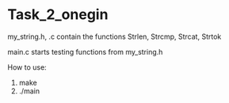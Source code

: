 # Task_2_onegin

my_string.h, .c contain the functions Strlen, Strcmp, Strcat, Strtok

main.c starts testing functions from my_string.h

How to use: 
1. make
2. ./main
